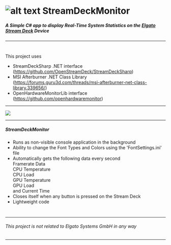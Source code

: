 #  ![alt text](https://i.imgur.com/qPAlSRq.png "StreamDeckMonitor") StreamDeckMonitor
  
##### A Simple C# app to display Real-Time System Statistics on the  [Elgato Stream Deck](https://www.elgato.com/en/gaming/stream-deck) Device
---
  

#

This project uses
* StreamDeckSharp .NET interface (https://github.com/OpenStreamDeck/StreamDeckSharp)  
* MSI Afterburner .NET Class Library (https://forums.guru3d.com/threads/msi-afterburner-net-class-library.339656/) 
* OpenHardwareMonitorLib interface (https://github.com/openhardwaremonitor)
---

 ![](https://i.imgur.com/mtPXSN3.jpg?1)
 
---

##### StreamDeckMonitor
- Runs as non-visible console application in the background
- Ability to change the Font Types and Colors using the 'FontSettings.ini' file
- Automatically gets the following data every second  
Framerate Data   
CPU Temperature   
CPU Load   
GPU Temperature   
GPU Load  
and Current Time   
- Closes itself when any button is pressed on the Stream Deck
- Lightweight code
#

---
 
###### This project is not related to *Elgato Systems GmbH* in any way

---
 
